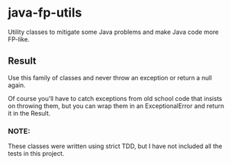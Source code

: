 # java-fp-utils
Utility classes to mitigate some Java problems and make Java code more FP-like.

## Result
Use this family of classes and never throw an exception or return a null
again.

Of course you'll have to catch exceptions from old school code that
insists on throwing them, but you can wrap them in an ExceptionalError
and return it in the Result.

### NOTE:
These classes were written using strict TDD, but I have not included all the
tests in this project.